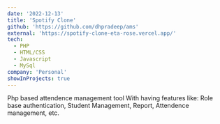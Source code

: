 ```yaml
---
date: '2022-12-13'
title: 'Spotify Clone'
github: 'https://github.com/dhpradeep/ams'
external: 'https://spotify-clone-eta-rose.vercel.app/'
tech:
  - PHP
  - HTML/CSS
  - Javascript
  - MySql
company: 'Personal'
showInProjects: true
---
```


Php based attendence management tool With having features like: Role base authentication, Student Management, Report, Attendence management, etc.
